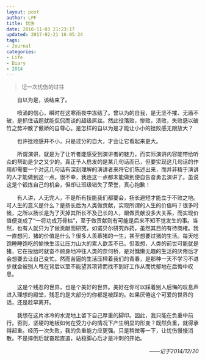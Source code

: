 ```yaml
---
layout: post
author: LPF
title: 忧伤
date: 2016-11-03 21:23:17
updated: 2017-02-21 16:05:24
tags:
- Journal
categories:
- Life
- Diary
- 2014
---
```

> 记一次忧伤的过往

<div style="text-indent:2em">
<p>自以为是，该结束了。</p>
<p>喷涌的信心，瞬时在这寒雨夜中冻结了。曾以为的自我，是无坚不摧、无盾不破，是抓住话题就能侃侃而谈的超级屌丝。然此役落败，惨败，溃败，失败感以破竹之势冲散了傲娇的自尊心。是怎样的自以为是才能让小小的挫败感无限放大？</p>
<p>也许挫败感并不小，只是过分的自大，才会让它看起来更大。</p>
<p>所谓演讲，就是为了让听者能感受到演讲者的魅力，而实际演讲内容能带给听众的帮助是少之又少的。真正予人启发的是某几句话而已，但要实现这几句话的作用却需要一个对这几句话有深刻理解的演讲者来将它们陈述出来，而并非精于演讲的人才能做到这一点。很不幸，我连这一点都未能做到便自告奋勇去演讲了。虽说这是个锻炼自己的机会，但却让班级错失了荣誉，真心抱歉！</p>
<p>有人讲，人无完人，不是所有技能我们都要会，扬长避短才能立于不败之地。可人生的意义是什么？是扬长后为人类做贡献，实现所谓的人生的价值吗？很多时候，之所以扬长是为了灭掉其所长不及己长的人，跟做贡献没多大关系，而实现价值便变成了“一将功成万骨枯”，至于做贡献则有可能是后来不知不觉发生的事。当然，也有人就只为了做贡献而研究，如诺贝尔研究炸药，虽然其目的有待商榷。我一直想问，猪的价值是什么？很多人羡慕猪的一生，甚至想要过猪的生活。每天吃饱睡睡饱吃的愉快生活让压力山大的累人歆羡不已。但我想，人类的前世可能就是猪，它在投胎时就奋不顾身地冲往人类的奈何桥，是对慵懒无趣的生活的厌倦后才会想要去让自己变忙。然而苦逼的生活压榨着我们的青春，是那种一天不学习不进步就会被别人甩在背后以至不能望其项背而找不到好工作从而忧郁地在后悔中叹息。</p>
<p>这是个残忍的世界，也是个美好的世界。美好在你可以踩着别人后悔的叹息声进入理想的殿堂，残忍的是大部分的你都是被踩的。如果厌倦这个可爱的世界的话，还是趁早离开。</p>
<p>我想在这片冰冷的水泥地上留下自己厚重的脚印。因此，我只能在负重中前行。否则，坚硬的地板如何在受力小的情况下产生明显的形变？既然负重，就得承得起重。经历一次失败，我的负重能力应更强。只是稍微等一下，让忧伤慢慢消散。不是摔倒后就奋起直追，站稳脚心后才是冲刺的开始。</p>

</div>

<div style="text-align:right;font-style:italic">
——记于2014/12/20
</div>
